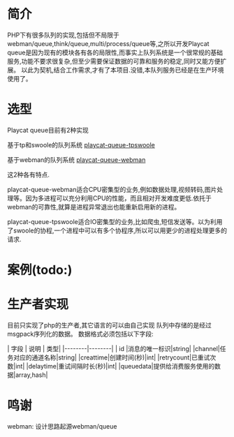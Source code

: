 # 简介
 PHP下有很多队列的实现,包括但不局限于webman/queue,think/queue,multi/process/queue等,之所以开发Playcat queue是因为现有的模块各有各的局限性,而事实上队列系统是一个很常规的基础服务,功能不要求很复杂,但至少需要保证数据的可靠和服务的稳定,同时又能方便扩展。
 以此为契机,结合工作需求,才有了本项目.没错,本队列服务已经是在生产环境使用了。

# 选型
Playcat queue目前有2种实现

基于tp和swoole的队列系统
[playcat-queue-tpswoole](https://github.com/nsnake/playcat-queue-tpswoole)

基于webman的队列系统
[playcat-queue-webman](https://github.com/nsnake/playcat-queue-webman)

这2种各有特点.

playcat-queue-webman适合CPU密集型的业务,例如数据处理,视频转码,图片处理等。因为多进程可以充分利用CPU的性能，而且相对开发难度更低.依托于webman的可靠性,就算是进程异常退出也能重新启用新的进程。

playcat-queue-tpswoole适合IO密集型的业务,比如爬虫,短信发送等。以为利用了swoole的协程,一个进程中可以有多个协程序,所以可以用更少的进程处理更多的请求.

# 案例(todo:)


# 生产者实现
目前只实现了php的生产者,其它语言的可以由自己实现
队列中存储的是经过msgpack序列化的数据。
数据格式必须包括以下字段:

| 字段 | 说明 | 类型|
|--------|--------|
|    id  |消息的唯一标识|string|
|channel|任务对应的通道名称|string|
|creattime|创建时间(秒)|int|
|retrycount|已重试次数|int|
|delaytime|重试间隔时长(秒)|int|
|queuedata|提供给消费服务使用的数据|array,hash|



# 鸣谢
webman: 设计思路起源webman/queue
